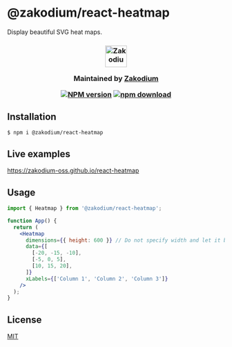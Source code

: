 # @zakodium/react-heatmap

Display beautiful SVG heat maps.

<h3 align="center">

  <a href="https://www.zakodium.com">
    <img src="https://www.zakodium.com/brand/zakodium-logo-white.svg" width="50" alt="Zakodium logo" />
  </a>

  <p>
    Maintained by <a href="https://www.zakodium.com">Zakodium</a>
  </p>

[![NPM version][npm-image]][npm-url]
[![npm download][download-image]][download-url]

</h3>

## Installation

`$ npm i @zakodium/react-heatmap`

## Live examples

https://zakodium-oss.github.io/react-heatmap

## Usage

```jsx
import { Heatmap } from '@zakodium/react-heatmap';

function App() {
  return (
    <Heatmap
      dimensions={{ height: 600 }} // Do not specify width and let it be responsive
      data={[
        [-20, -15, -10],
        [-5, 0, 5],
        [10, 15, 20],
      ]}
      xLabels={['Column 1', 'Column 2', 'Column 3']}
    />
  );
}
```

## License

[MIT](./LICENSE)

[npm-image]: https://img.shields.io/npm/v/@zakodium/react-heatmap.svg?style=flat-square
[npm-url]: https://www.npmjs.com/package/@zakodium/react-heatmap
[download-image]: https://img.shields.io/npm/dm/@zakodium/react-heatmap.svg?style=flat-square
[download-url]: https://www.npmjs.com/package/@zakodium/react-heatmap
